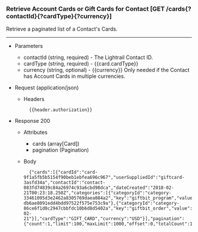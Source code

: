 ### Retrieve Account Cards or Gift Cards for Contact [GET /cards{?contactId}{?cardType}{?currency}]
Retrieve a paginated list of a Contact's Cards.

---
+ Parameters 
    + contactId (string, required) - The Lightrail Contact ID.
    + cardType (string, required) - {{card.cardType}}
    + currency (string, optional) - {{currency}} Only needed if the Contact has Account Cards in multiple currencies.

+ Request (application/json)
    + Headers
    
            {{header.authorization}}
    
+ Response 200
    + Attributes
        + cards (array[Card])
        + pagination (Pagination)

    + Body
    
            {"cards":[{"cardId":"card-9f1a5fb5b5154f90beb1ebfea696c967","userSuppliedId":"giftcard-3asfd34a","contactId":"contact-083fd74839c84a26974c93a6cbd98dca","dateCreated":"2018-02-21T00:23:18.250Z","categories":[{"categoryId":"category-33461095d3e2462a8305769daea084a2","key":"giftbit_program","value":"program-db6ae8091edd4bdd97522f575e753c9a"},{"categoryId":"category-86ce6f1d0c2947cbbfdc10b6d8d5402a","key":"giftbit_order","value":"2018-02-21"}],"cardType":"GIFT_CARD","currency":"USD"}],"pagination":{"count":1,"limit":100,"maxLimit":1000,"offset":0,"totalCount":1}}